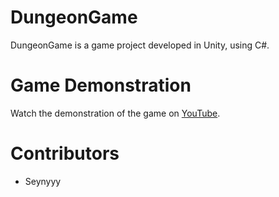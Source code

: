 # DungeonGame
DungeonGame is a game project developed in Unity, using C#.

# Game Demonstration
Watch the demonstration of the game on [YouTube](https://youtube.com/playlist?list=PLOOR6xtuQ6Zxh9HvQ-sCwtoP5tXxl3rTi&si=7ZPPi97Xdd30WITm).

# Contributors
* Seynyyy
